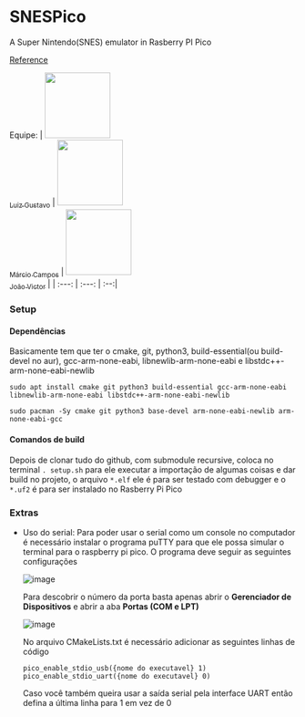 # SNESPico

A Super Nintendo(SNES) emulator in Rasberry PI Pico

[Reference](https://wiki.superfamicom.org/65816-reference)


Equipe:
| [<img src="https://avatars.githubusercontent.com/u/96800329?v=4" width=115><br><sub>Luiz Gustavo</sub>](https://github.com/Zed201) |  [<img src="https://avatars.githubusercontent.com/u/123107373?v=4" width=115><br><sub>Márcio Campos</sub>](https://github.com/MAACJR032)  | [<img src="https://avatars.githubusercontent.com/u/98539736?v=4" width=115><br><sub>João Victor</sub>](https://github.com/jambis-prg) |
| :---: | :---: | :--:|


### Setup
#### Dependências
Basicamente tem que ter o cmake, git, python3, build-essential(ou build-devel no aur), gcc-arm-none-eabi, libnewlib-arm-none-eabi e libstdc++-arm-none-eabi-newlib
```
sudo apt install cmake git python3 build-essential gcc-arm-none-eabi libnewlib-arm-none-eabi libstdc++-arm-none-eabi-newlib
```

```
sudo pacman -Sy cmake git python3 base-devel arm-none-eabi-newlib arm-none-eabi-gcc
```

#### Comandos de build
Depois de clonar tudo do github, com submodule recursive, coloca no terminal `. setup.sh` para ele executar a importação de algumas coisas e dar build no projeto, o arquivo `*.elf` ele é para ser testado com debugger e o `*.uf2` é para ser instalado no Rasberry Pi Pico

### Extras
- Uso do serial: Para poder usar o serial como um console no computador é necessário instalar o programa puTTY para que ele possa simular o terminal para o raspberry pi pico. O programa deve seguir as seguintes configurações
  
  ![image](https://github.com/user-attachments/assets/5274ac69-c26f-44b3-91ff-340a5a579c71)

  Para descobrir o número da porta basta apenas abrir o **Gerenciador de Dispositivos** e abrir a aba **Portas (COM e LPT)**
  
  ![image](https://github.com/user-attachments/assets/e9a5f109-c928-4c38-81aa-dc4bbd121f77)

  No arquivo CMakeLists.txt é necessário adicionar as seguintes linhas de código
  ```
  pico_enable_stdio_usb({nome do executavel} 1)
  pico_enable_stdio_uart({nome do executavel} 0)
  ```
  Caso você também queira usar a saída serial pela interface UART então defina a última linha para 1 em vez de 0

